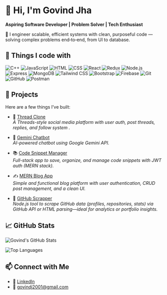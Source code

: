# 👋 Hi, I'm Govind Jha

**Aspiring Software Developer | Problem Solver | Tech Enthusiast**

🔧 I engineer scalable, efficient systems with clean, purposeful code — solving complex problems end‑to‑end, from UI to database.


## 🧠 Things I code with

![C++](https://img.shields.io/badge/C++-00599C?style=flat&logo=cplusplus&logoColor=white)
![JavaScript](https://img.shields.io/badge/JavaScript-F7DF1E?style=flat&logo=javascript&logoColor=black)
![HTML](https://img.shields.io/badge/HTML5-E34F26?style=flat&logo=html5&logoColor=white)
![CSS](https://img.shields.io/badge/CSS3-1572B6?style=flat&logo=css3&logoColor=white)
![React](https://img.shields.io/badge/React-20232A?style=flat&logo=react&logoColor=61DAFB)
![Redux](https://img.shields.io/badge/Redux-593D88?style=flat&logo=redux&logoColor=white)
![Node.js](https://img.shields.io/badge/Node.js-339933?style=flat&logo=node.js&logoColor=white)
![Express](https://img.shields.io/badge/Express.js-000000?style=flat&logo=express&logoColor=white)
![MongoDB](https://img.shields.io/badge/MongoDB-4EA94B?style=flat&logo=mongodb&logoColor=white)
![Tailwind CSS](https://img.shields.io/badge/Tailwind-06B6D4?style=flat&logo=tailwindcss&logoColor=white)
![Bootstrap](https://img.shields.io/badge/Bootstrap-7952B3?style=flat&logo=bootstrap&logoColor=white)
![Firebase](https://img.shields.io/badge/Firebase-FFCA28?style=flat&logo=firebase&logoColor=black)
![Git](https://img.shields.io/badge/Git-F05032?style=flat&logo=git&logoColor=white)
![GitHub](https://img.shields.io/badge/GitHub-181717?style=flat&logo=github)
![Postman](https://img.shields.io/badge/Postman-FF6C37?style=flat&logo=postman&logoColor=white)




## 🚀 Projects

Here are a few things I’ve built:

- 🧵 [Thread Clone](https://github.com/GovindJha01/Thread-clone)  
  *A Threads-style social media platform with user auth, post threads, replies, and follow system .*

- 💬 [Gemini Chatbot](https://github.com/GovindJha01/gemini-chatbot)  
  *AI-powered chatbot using Google Gemini API.*

- 📚 [Code Snippet Manager](https://github.com/GovindJha01/code-snippet-manager)  
  *Full-stack app to save, organize, and manage code snippets with JWT auth (MERN stack).*

- ✍️ [MERN Blog App](https://github.com/GovindJha01/Mern-blog-application)  
  *Simple and functional blog platform with user authentication, CRUD post management, and a clean UI.*

- 🤖 [GitHub Scrapper](https://github.com/GovindJha01/GitHub-Scrapper)  
  *Node.js tool to scrape GitHub data (profiles, repositories, stats) via GitHub API or HTML parsing—ideal for analytics or portfolio insights.*

## 📈 GitHub Stats

![Govind's GitHub Stats](https://github-readme-stats.vercel.app/api?username=GovindJha01&show_icons=true&theme=gruvbox)  

![Top Languages](https://github-readme-stats.vercel.app/api/top-langs/?username=GovindJha01&layout=compact&theme=gruvbox)

## 📫 Connect with Me

- 💼 [LinkedIn](https://www.linkedin.com/in/govind-jha-81aba2223/)
- 📧 govindj2001@gmail.com


